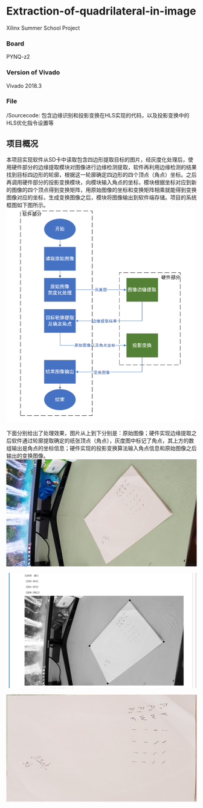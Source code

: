 # Extraction-of-quadrilateral-in-image  
Xilinx Summer School Project
### Board
PYNQ-z2  
### Version of Vivado
Vivado 2018.3  
### File
/Sourcecode:  包含边缘识别和投影变换在HLS实现的代码，以及投影变换中的HLS优化指令设置等  
## 项目概况
本项目实现软件从SD卡中读取包含四边形提取目标的图片，经灰度化处理后，使用硬件部分的边缘提取模块对图像进行边缘检测提取，软件再利用边缘检测的结果找到目标四边形的轮廓，根据这一轮廓确定四边形的四个顶点（角点）坐标。之后再调用硬件部分的投影变换模块，向模块输入角点的坐标，模块根据坐标对应到新的图像的四个顶点得到变换矩阵，用原始图像的坐标和变换矩阵相乘就能得到变换图像对应的坐标，生成变换图像之后，模块将图像输出到软件端存储。项目的系统框图如下图所示。
![流程图](https://github.com/Maplemo/Extraction-of-quadrilateral-in-image/blob/master/image/%E6%B5%81%E7%A8%8B%E5%9B%BE.png)  
  
下面分别给出了处理效果，图片从上到下分别是：原始图像；硬件实现边缘提取之后软件通过轮廓提取确定的纸张顶点（角点），灰度图中标记了角点，其上方的数组输出是角点的坐标信息；硬件实现的投影变换算法输入角点信息和原始图像之后输出的变换图像。  
![原图](https://github.com/Maplemo/Extraction-of-quadrilateral-in-image/blob/master/image/%E5%8E%9F%E5%9B%BE.jpg)  
  
![角点识别](https://github.com/Maplemo/Extraction-of-quadrilateral-in-image/blob/master/image/%E8%A7%92%E7%82%B9.png)  
  
![截取](https://github.com/Maplemo/Extraction-of-quadrilateral-in-image/blob/master/image/%E6%88%AA%E5%8F%96.jpg)  
